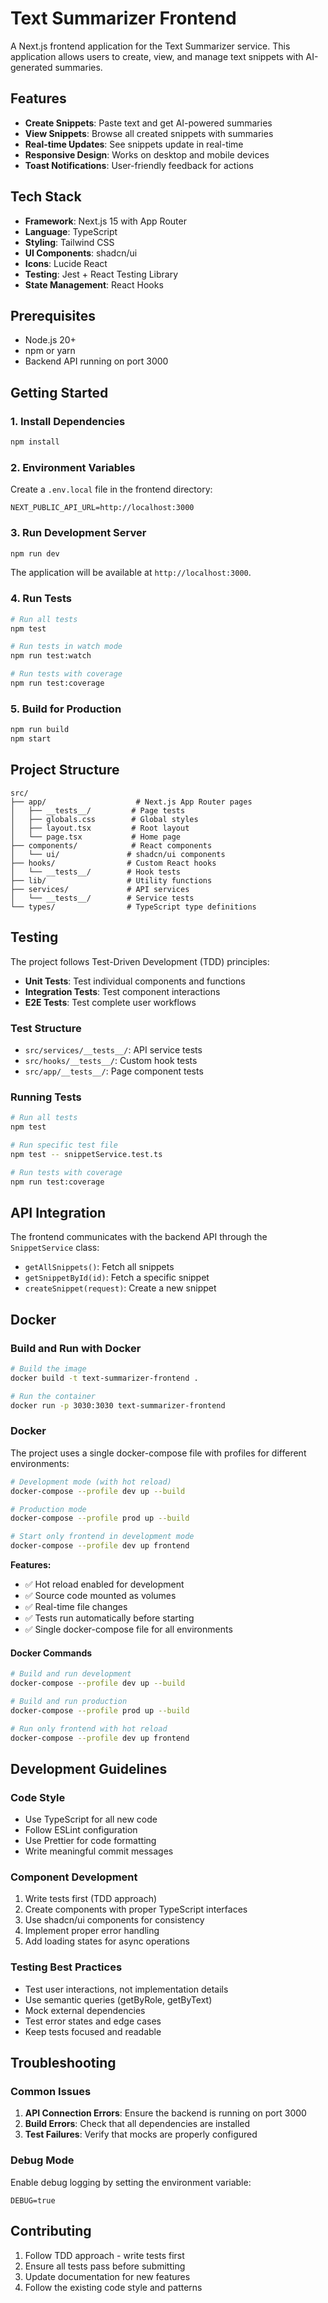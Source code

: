 # Text Summarizer Frontend

A Next.js frontend application for the Text Summarizer service. This application allows users to create, view, and manage text snippets with AI-generated summaries.

## Features

- **Create Snippets**: Paste text and get AI-powered summaries
- **View Snippets**: Browse all created snippets with summaries
- **Real-time Updates**: See snippets update in real-time
- **Responsive Design**: Works on desktop and mobile devices
- **Toast Notifications**: User-friendly feedback for actions

## Tech Stack

- **Framework**: Next.js 15 with App Router
- **Language**: TypeScript
- **Styling**: Tailwind CSS
- **UI Components**: shadcn/ui
- **Icons**: Lucide React
- **Testing**: Jest + React Testing Library
- **State Management**: React Hooks

## Prerequisites

- Node.js 20+
- npm or yarn
- Backend API running on port 3000

## Getting Started

### 1. Install Dependencies

```bash
npm install
```

### 2. Environment Variables

Create a `.env.local` file in the frontend directory:

```env
NEXT_PUBLIC_API_URL=http://localhost:3000
```

### 3. Run Development Server

```bash
npm run dev
```

The application will be available at `http://localhost:3000`.

### 4. Run Tests

```bash
# Run all tests
npm test

# Run tests in watch mode
npm run test:watch

# Run tests with coverage
npm run test:coverage
```

### 5. Build for Production

```bash
npm run build
npm start
```

## Project Structure

```
src/
├── app/                    # Next.js App Router pages
│   ├── __tests__/         # Page tests
│   ├── globals.css        # Global styles
│   ├── layout.tsx         # Root layout
│   └── page.tsx           # Home page
├── components/            # React components
│   └── ui/               # shadcn/ui components
├── hooks/                # Custom React hooks
│   └── __tests__/        # Hook tests
├── lib/                  # Utility functions
├── services/             # API services
│   └── __tests__/        # Service tests
└── types/                # TypeScript type definitions
```

## Testing

The project follows Test-Driven Development (TDD) principles:

- **Unit Tests**: Test individual components and functions
- **Integration Tests**: Test component interactions
- **E2E Tests**: Test complete user workflows

### Test Structure

- `src/services/__tests__/`: API service tests
- `src/hooks/__tests__/`: Custom hook tests
- `src/app/__tests__/`: Page component tests

### Running Tests

```bash
# Run all tests
npm test

# Run specific test file
npm test -- snippetService.test.ts

# Run tests with coverage
npm run test:coverage
```

## API Integration

The frontend communicates with the backend API through the `SnippetService` class:

- `getAllSnippets()`: Fetch all snippets
- `getSnippetById(id)`: Fetch a specific snippet
- `createSnippet(request)`: Create a new snippet

## Docker

### Build and Run with Docker

```bash
# Build the image
docker build -t text-summarizer-frontend .

# Run the container
docker run -p 3030:3030 text-summarizer-frontend
```

### Docker

The project uses a single docker-compose file with profiles for different environments:

```bash
# Development mode (with hot reload)
docker-compose --profile dev up --build

# Production mode
docker-compose --profile prod up --build

# Start only frontend in development mode
docker-compose --profile dev up frontend
```

**Features:**
- ✅ Hot reload enabled for development
- ✅ Source code mounted as volumes
- ✅ Real-time file changes
- ✅ Tests run automatically before starting
- ✅ Single docker-compose file for all environments

#### Docker Commands

```bash
# Build and run development
docker-compose --profile dev up --build

# Build and run production
docker-compose --profile prod up --build

# Run only frontend with hot reload
docker-compose --profile dev up frontend
```

## Development Guidelines

### Code Style

- Use TypeScript for all new code
- Follow ESLint configuration
- Use Prettier for code formatting
- Write meaningful commit messages

### Component Development

1. Write tests first (TDD approach)
2. Create components with proper TypeScript interfaces
3. Use shadcn/ui components for consistency
4. Implement proper error handling
5. Add loading states for async operations

### Testing Best Practices

- Test user interactions, not implementation details
- Use semantic queries (getByRole, getByText)
- Mock external dependencies
- Test error states and edge cases
- Keep tests focused and readable

## Troubleshooting

### Common Issues

1. **API Connection Errors**: Ensure the backend is running on port 3000
2. **Build Errors**: Check that all dependencies are installed
3. **Test Failures**: Verify that mocks are properly configured

### Debug Mode

Enable debug logging by setting the environment variable:

```env
DEBUG=true
```

## Contributing

1. Follow TDD approach - write tests first
2. Ensure all tests pass before submitting
3. Update documentation for new features
4. Follow the existing code style and patterns
